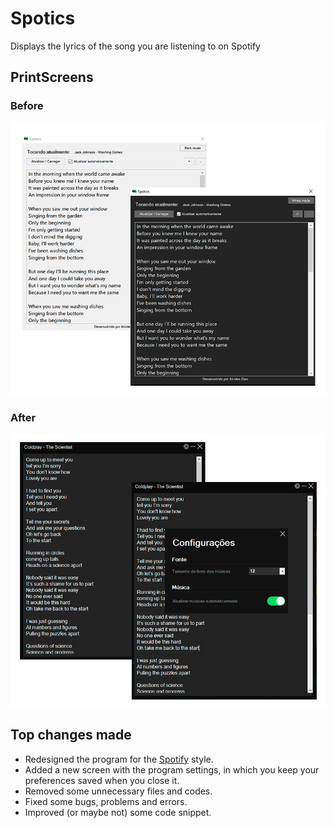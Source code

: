 # Spotics

Displays the lyrics of the song you are listening to on Spotify



## PrintScreens
### Before
![Before the redesign](before.png)

### After
![After the redesign](after.png)

## Top changes made
- Redesigned the program for the [Spotify](https://www.spotify.com/) style.
- Added a new screen with the program settings, in which you keep your preferences saved when you close it.
- Removed some unnecessary files and codes.
- Fixed some bugs, problems and errors.
- Improved (or maybe not) some code snippet.

